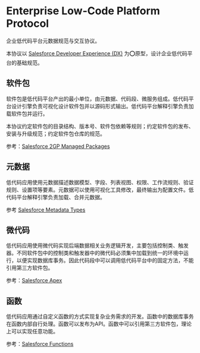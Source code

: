 # Enterprise Low-Code Platform Protocol

企业低代码平台元数据规范与交互协议。

本协议以 [Salesforce Developer Experience (DX)](https://developer.salesforce.com/developer-centers/developer-experience) 为⭕原型，设计企业低代码平台的基础规范。

## 软件包

软件包是低代码平台产出的最小单位，由元数据、代码段、微服务组成。低代码平台设计引擎负责可视化设计软件包并以源码形式输出。低代码平台解释引擎负责加载软件包并运行。

本协议约定软件包的目录结构、版本号、软件包依赖等规则；约定软件包的发布、安装与升级规范；约定软件包仓库的规范。

参考：[Salesforce 2GP Managed Packages](https://developer.salesforce.com/docs/atlas.en-us.sfdx_dev.meta/sfdx_dev/sfdx_dev_dev2gp_comparison.htm)

## 元数据

低代码应用使用元数据描述数据模型、字段、列表视图、权限、工作流规则、验证规则、设置项等要素。元数据可以使用可视化工具修改，最终输出为配置文件。低代码平台解释引擎负责加载、合并元数据。

参考 [Salesforce Metadata Types](https://developer.salesforce.com/docs/atlas.en-us.api_meta.meta/api_meta/meta_types_list.htm)

## 微代码

低代码应用使用微代码实现后端数据相关业务逻辑开发，主要包括控制类、触发器。不同软件包中的控制类和触发器中的微代码必须集中加载到统一的环境中运行，以便实现数据库事务。因此代码段中可以调用低代码平台中的固定方法，不能引用第三方软件包。

参考：[Salesforce Apex](https://developer.salesforce.com/docs/atlas.en-us.apexcode.meta/apexcode/apex_intro_what_is_apex.htm)

## 函数

低代码应用通过自定义函数的方式实现复杂业务需求的开发。函数中的数据库事务在函数内部自行处理。函数可以发布为API。函数中可以引用第三方软件包，理论上可以实现任意功能。

参考：[Salesforce Functions](https://developer.salesforce.com/docs/platform/functions/overview)
